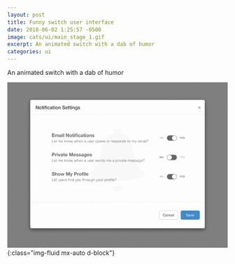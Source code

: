 ```yaml
---
layout: post
title: Funny switch user interface
date: 2018-06-02 1:25:57 -0500
image: cats/ui/main_stage_1.gif
excerpt: An animated switch with a dab of humor
categories: ui
---
```


An animated switch with a dab of humor

![image-title-here](/assets/img/cats/ui/main_stage_1.gif){:class="img-fluid mx-auto d-block"}
